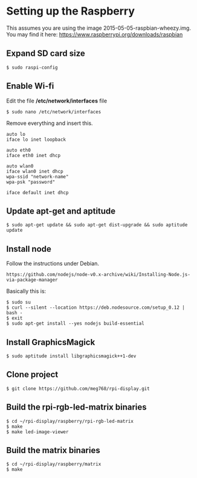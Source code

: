 # Setting up the Raspberry

This assumes you are using the image 2015-05-05-raspbian-wheezy.img. You may find it here: https://www.raspberrypi.org/downloads/raspbian

## Expand SD card size

	$ sudo raspi-config
	

## Enable Wi-fi

Edit the file **/etc/network/interfaces** file

	$ sudo nano /etc/network/interfaces

Remove everything and insert this.

	auto lo
	iface lo inet loopback
	
	auto eth0
	iface eth0 inet dhcp
	
	auto wlan0
	iface wlan0 inet dhcp
	wpa-ssid "network-name"
	wpa-psk "password"
	
	iface default inet dhcp


## Update apt-get and aptitude

	$ sudo apt-get update && sudo apt-get dist-upgrade && sudo aptitude update


## Install node

Follow the instructions under Debian.

	https://github.com/nodejs/node-v0.x-archive/wiki/Installing-Node.js-via-package-manager

Basically this is:

	$ sudo su
	$ curl --silent --location https://deb.nodesource.com/setup_0.12 | bash -
	$ exit
	$ sudo apt-get install --yes nodejs build-essential

## Install GraphicsMagick

	$ sudo aptitude install libgraphicsmagick++1-dev
	
## Clone project

	$ git clone https://github.com/meg768/rpi-display.git

## Build the rpi-rgb-led-matrix binaries

	$ cd ~/rpi-display/raspberry/rpi-rgb-led-matrix
	$ make
	$ make led-image-viewer


## Build the matrix binaries

	$ cd ~/rpi-display/raspberry/matrix
	$ make
	

